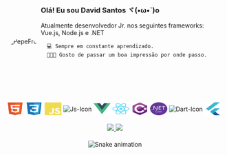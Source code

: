 <div style="display: inline-block">
  <img align="left" alt="PepeFrog" height="150" style="border-radius:50px;margin-top:100px;" src="https://cdn.discordapp.com/attachments/914223860059095079/933719890777477230/2Q.png">
  
  <div style="margin-left: 20px">
    
  ### Olá! Eu sou David Santos ヾ(•ω•`)o
  Atualmente desenvolvedor Jr. nos seguintes frameworks: Vue.js, Node.js e .NET   
      
    
      💻 Sempre em constante aprendizado.
      👨‍👧‍👦 Gosto de passar um boa impressão por onde passo.
      
  </div>
</div>



<div style="display: inline-block" align="center">
  <img align="center" alt="Html-Icon" height="30" width="40" src="https://raw.githubusercontent.com/devicons/devicon/master/icons/html5/html5-original.svg">
  <img align="center" alt="Css-Icon" height="30" width="40" src="https://raw.githubusercontent.com/devicons/devicon/master/icons/css3/css3-original.svg">
  <img align="center" alt="Js-Icon" height="30" width="40" src="https://raw.githubusercontent.com/devicons/devicon/master/icons/javascript/javascript-plain.svg">
  <img align="center" alt="Js-Icon" height="30" width="40"  src="https://cdn.jsdelivr.net/gh/devicons/devicon/icons/nodejs/nodejs-plain.svg" />
  <img align="center" alt="Vue-Icon" height="30" width="40" src="https://raw.githubusercontent.com/devicons/devicon/master/icons/vuejs/vuejs-original.svg">
  <img align="center" alt="React-Icon" height="30" width="40" src="https://raw.githubusercontent.com/devicons/devicon/master/icons/react/react-original.svg">
  <img align="center" alt="Csharp-Icon" height="30" width="40" src="https://raw.githubusercontent.com/devicons/devicon/master/icons/csharp/csharp-original.svg">
  <img align="center" alt="Dotnet-Icon" height="30" width="40" src="https://raw.githubusercontent.com/devicons/devicon/master/icons/dotnetcore/dotnetcore-original.svg">
  <img align="center" alt="Dart-Icon" height="30" width="40" src="https://cdn.jsdelivr.net/gh/devicons/devicon/icons/dart/dart-original.svg" />
  <img align="center" alt="Flutter-Icon" height="30" width="40" src="https://raw.githubusercontent.com/devicons/devicon/master/icons/flutter/flutter-original.svg">
</div><br>


<div align="center" style="margin-top:20px; margin-bottom:20px">
  <a href="https://github.com/DSantos69">
    <img height="160em" src="https://github-readme-stats.vercel.app/api?username=DSantos69&show_icons=true&theme=radical&include_all_commits=true&count_private=true"/>
    <img height="160em" src="https://github-readme-stats.vercel.app/api/top-langs/?username=DSantos69&layout=compact&langs_count=10&theme=radical&count_private=true"/>
  </a>
</div>
  
  
<div align="center"> 
  
![Snake animation](https://github.com/danielbped/danielbped/blob/output/github-contribution-grid-snake.svg)
  
</div>
 
